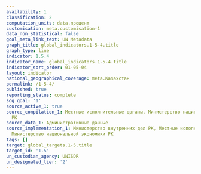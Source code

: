 ```yaml
---
availability: 1
classification: 2
computation_units: data.процент
customisation: meta.customisation-1
data_non_statistical: false
goal_meta_link_text: UN Metadata
graph_title: global_indicators.1-5-4.title
graph_type: line
indicator: 1.5.4
indicator_name: global_indicators.1-5-4.title
indicator_sort_order: 01-05-04
layout: indicator
national_geographical_coverage: meta.Казахстан
permalink: /1-5-4/
published: true
reporting_status: complete
sdg_goal: '1'
source_active_1: true
source_compilation_1: Местные исполнительные органы, Министерство национальной экономики
  РК
source_data_1: Административные данные
source_implementation_1: Министерство внутренних дел РК, Местные исполнительные органы,
  Министерство национальной экономики РК
tags: []
target: global_targets.1-5.title
target_id: '1.5'
un_custodian_agency: UNISDR
un_designated_tier: '2'
---
```

